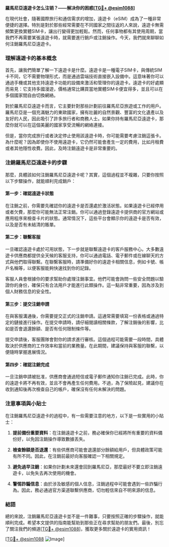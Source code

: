 **羅馬尼亞遠遊卡怎么注销？——解决你的困惑[[TG💪+ @esim1088](https://t.me/s/esim1088)]**

在現代社會，隨著國際旅行和通信需求的增加，遠遊卡（eSIM）成為了一種非常便捷的選擇。特別是對於那些經常需要在不同國家之間往返的人來說，遠遊卡無需頻繁更換實體SIM卡，讓出行變得更加輕鬆。然而，任何事物都有其使用周期，當我們不再需要某張遠遊卡時，就需要進行銷戶或注銷操作。今天，我們就來聊聊如何注銷羅馬尼亞遠遊卡。

### 理解遠遊卡的基本概念

首先，讓我們簡單了解一下遠遊卡是什麼。遠遊卡是一種電子SIM卡，與傳統SIM卡不同，它不需要物理形式，而是通過雲端技術直接嵌入設備中。這意味著你可以通過手機或其他支持遠遊卡功能的設備來激活和管理你的遠遊卡。遠遊卡的好處顯而易見：它支持多國漫遊，價格通常比購買當地實體SIM卡便宜得多，並且可以在多個國家間自由切換網絡。

對於羅馬尼亞遠遊卡而言，它主要針對那些計劃前往羅馬尼亞旅遊或工作的用戶。羅馬尼亞是一個充滿魅力的東歐國家，擁有壯麗的自然景觀、豐富的文化遺產以及友好的人民，因此吸引了許多旅行者和商務人士。如果你持有羅馬尼亞遠遊卡，那麼你就可以在這個美麗的國家享受流暢的網絡連接。

但是，當你完成旅行或者決定停止使用該遠遊卡時，你可能需要考慮注銷這張卡。為什麼呢？因為即使你不使用遠遊卡，它仍然可能會產生一定的費用，比如月租費或者其他隱性收費。因此，及時注銷遠遊卡是非常重要的。

### 注銷羅馬尼亞遠遊卡的步驟

那麼，具體該如何注銷羅馬尼亞遠遊卡呢？其實，這個過程並不複雜，只要你按照以下步驟操作，就能順利完成銷戶：

#### 第一步：確認遠遊卡狀態

在注銷之前，你需要先確認你的遠遊卡是否還處於激活狀態。如果遠遊卡已經停用或者欠費，那麼你可能無法正常注銷。你可以通過登錄遠遊卡提供商的官方網站或應用程序來檢查卡片的狀態。通常情況下，這些平台會顯示你的遠遊卡是否有效，以及是否有未結清的賬單。

#### 第二步：聯繫客服

一旦確認遠遊卡處於可用狀態，下一步就是聯繫遠遊卡的客戶服務中心。大多數遠遊卡供應商都提供全天候的客服支持，你可以通過電話、電子郵件或在線聊天的方式與他們取得聯繫。在聯繫客服時，請準備好你的遠遊卡相關信息，例如卡號、帳戶名稱等，以便客服能夠快速找到你的記錄。

客服人員會根據你的要求幫助你處理注銷事宜。他們可能會詢問一些安全問題以驗證你的身份，確保只有合法用戶才能進行此類操作。這一點非常重要，因為涉及到個人財務信息的安全性。

#### 第三步：提交注銷申請

在與客服溝通後，你需要提交正式的注銷申請。這通常需要填寫一份表格或通過特定的鏈接進行操作。在提交申請時，請仔細閱讀相關條款，了解注銷後的影響，比如是否會退還餘額、是否有任何限制條件等。

提交申請後，客服團隊會對你的請求進行審核。這個過程可能需要一段時間，具體取決於供應商的工作效率和當前的業務量。在此期間，建議保持與客服的聯繫，以便隨時掌握進展情況。

#### 第四步：確認注銷完成

一旦注銷申請被批准，供應商會通過短信或電子郵件通知你注銷已完成。此時，你的遠遊卡將不再有效，並且不會再產生任何費用。不過，為了保險起見，建議你在收到通知後再次檢查自己的帳戶，確保沒有任何未解決的問題。

### 注意事項與小貼士

在注銷羅馬尼亞遠遊卡的過程中，有一些需要注意的地方，以下是一些實用的小貼士：

1. **提前備份重要資料**：在注銷遠遊卡之前，務必確保你已經將所有重要的資料備份好，以免因注銷操作導致數據丟失。
   
2. **檢查餘額是否退還**：有些供應商可能會退還部分餘額給用戶，但具體政策可能有所不同。因此，在注銷前最好向客服確認一下相關規定。

3. **避免過早注銷**：如果你計劃未來還會回到羅馬尼亞，那麼最好不要立即注銷遠遊卡，以免失去再次使用的機會。

4. **警惕詐騙信息**：由於涉及敏感的個人信息，注銷過程中可能會遇到一些詐騙行為。因此，務必通過官方渠道聯繫供應商，切勿輕信來自不明來源的信息。

### 結語

總的來說，注銷羅馬尼亞遠遊卡並不是一件難事，只要按照正確的步驟操作，就能順利完成。希望本文提供的指南能幫助到那些正在尋求幫助的朋友們。最後，別忘了關注我們的頻道[[TG💪+ @esim1088](https://t.me/s/esim1088)]，獲取更多關於遠遊卡的實用資訊！

[[TG💪+ @esim1088](https://t.me/s/esim1088) ![Image](https://i.postimg.cc/4NQfJmqS/Snipaste-2025-05-13-00-14-12.png)]